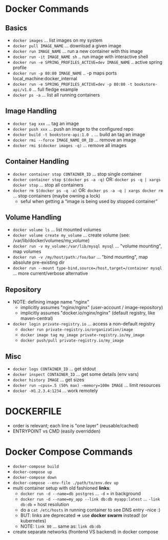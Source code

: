 # Docker Commands

## Basics

* `docker images` ... list images on my system
* `docker pull IMAGE_NAME` ... download a given image
* `docker run IMAGE_NAME` ... run a new container with this image
* `docker run -it IMAGE_NAME sh` .. run image with interactive shell
* `docker run -e SPRING_PROFILES_ACTIVE=dev IMAGE_NAME` .. active spring profile
* `docker run -p 80:80 IMAGE_NAME` .. -p maps ports local_machine:docker_internal
* `docker run -e SPRING_PROFILES_ACTIVE=dev -p 80:80 -t bookstore-api/v1.0` ... full fledge example
* `docker ps -a` ... list all running containers

## Image Handling

* `docker tag xxx` ... tag an image
* `docker push xxx` ... push an image to the configured repo
* `docker build -t bookstore-api:1.0 .` ... build an tag an image
* `docker rmi --force IMAGE_NAME_OR_ID` ... remove an image
* `docker rmi $(docker images -q)` ... remove all images

## Container Handling

* `docker container stop CONTAINER_ID` ... stop single container
* `docker container stop $(docker ps -a -q)` OR: `docker ps -q | xargs docker stop` ... stop all containers
* `docker rm $(docker ps -q -a)` OR: `docker ps -a -q | xargs docker rm` ... stop containers (maybe owning a lock)
    * seful when getting a “image is being used by stopped container”

## Volume Handling

* `docker volume ls` ... list mounted volumes
* `docker volume create my_volume` ... create volume (see: /var/lib/docker/volumes/my_volume)
* `docker run -v my_volume:/var/lib/mysql mysql` ... "volume mounting", map volumes
* `docker run -v /my/host/path:/foo/bar` ... "bind mounting", map absolute pre-existing dir
* `docker run --mount type-bind,source=/host,target=/container mysql` ... more current/verbose alternative

## Repository

* NOTE: defining image name "nginx"
    * implicitly assumes "nginx/nginx" (user-account / image-repository)
    * implicitly assumes "docker.io/nginx/nginx" (default registry, like maven-central)
* `docker login private-registry.io` ... access a non-default registry
    * `docker run private-registry.io/organization/image`
    * `docker image tag my_image private-registry.io/my_image`
    * `docker push/pull private-registry.io/my_image`

## Misc

* `docker logs CONTAINER_ID` ... get stdout
* `docker inspect CONTAINER_ID` ... get some details (env vars)
* `docker history IMAGE` ... get sizes
* `docker run —cpus=.5 (50% max) —memory=100m IMAGE` ... limit resources
* `docker -H1.2.3.4:1234` ... work remotely

# DOCKERFILE

* order is relevant; each line is "one layer" (reusable/cached)
* ENTRYPOINT vs CMD (easily overridden)

# Docker Compose Commands

* `docker-compose build`
* `docker-compose up`
* `docker-compose down`
* `docker-compose --env-file ./path/to/env.dev up`
* multi container setup with old fashioned __links__:
    * `docker run -d --name=db postgres` ... `-d` = in background
    * `docker run -d --name=my_app --link db:db myapp:latest` ... `-link db:db` = host resolution
    * do a `cat /etc/hosts` in running container to see DNS entry -nice :)
    * BUT: links are deprecated => use __docker swarm__ instead! (or kubernetes)
    * NOTE: `link 80` ... same as: `link db:db`
* create separate networks (frontend VS backend) in docker compose

